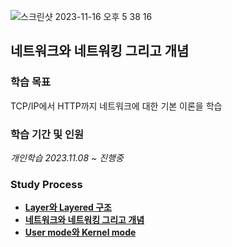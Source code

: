 ![스크린샷 2023-11-16 오후 5 38 16](https://github.com/Heo-y-y/development-blog/assets/112863029/fb1e8671-2212-4046-bdce-686829529e5b)

## 네트워크와 네트워킹 그리고 개념
### 학습 목표
TCP/IP에서 HTTP까지 네트워크에 대한 기본 이론을 학습
### 학습 기간 및 인원
*개인학습 2023.11.08 ~ 진행중*
### Study Process
- **[Layer와 Layered 구조](layer-layered.md)**
- **[네트워크와 네트워킹 그리고 개념](네트워크와네트워킹.md)**
- **[User mode와 Kernel mode](Usermode와Kernelmode.md)**

